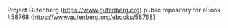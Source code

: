 Project Gutenberg (https://www.gutenberg.org) public repository for
eBook #58768 (https://www.gutenberg.org/ebooks/58768)
